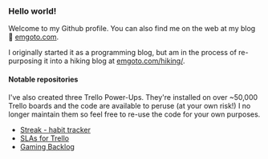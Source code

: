 ### Hello world!

Welcome to my Github profile. You can also find me on the web at my blog 📖 [emgoto.com](https://www.emgoto.com/).

I originally started it as a programming blog, but am in the process of re-purposing it into a hiking blog at [emgoto.com/hiking/](https://www.emgoto.com/hiking/).

#### Notable repositories
I've also created three Trello Power-Ups. They're installed on over ~50,000 Trello boards and the code are available to peruse (at your own risk!) I no longer maintain them so feel free to re-use the code for your own purposes.

* [Streak - habit tracker](https://github.com/emgoto/streak)
* [SLAs for Trello](https://github.com/emgoto/trello-sla)
* [Gaming Backlog](https://github.com/emgoto/gaming-backlog)

